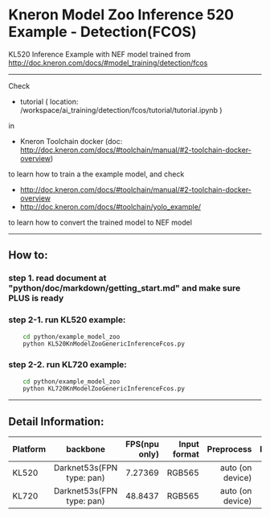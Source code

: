 # Kneron Model Zoo Inference 520 Example - Detection(FCOS)

KL520 Inference Example with NEF model trained from
http://doc.kneron.com/docs/#model_training/detection/fcos

---

Check  

- tutorial ( location: /workspace/ai_training/detection/fcos/tutorial/tutorial.ipynb ) 

in  

- Kneron Toolchain docker (doc: http://doc.kneron.com/docs/#toolchain/manual/#2-toolchain-docker-overview)

to learn how to train a the example model, and check  

- http://doc.kneron.com/docs/#toolchain/manual/#2-toolchain-docker-overview
- http://doc.kneron.com/docs/#toolchain/yolo_example/

to learn how to convert the trained model to NEF model  

---

## How to:  

### step 1. read document at "python/doc/markdown/getting_start.md" and make sure PLUS is ready  

### step 2-1. run KL520 example:  

```bash
    cd python/example_model_zoo
    python KL520KnModelZooGenericInferenceFcos.py 
```
### step 2-2. run KL720 example:  

```bash
    cd python/example_model_zoo
    python KL720KnModelZooGenericInferenceFcos.py 
```

---

## Detail Information:  

Platform      |            backbone        |  FPS(npu only) | Input format |    Preprocess    |  Normalize  |  
--------------|:--------------------------:|---------------:| ------------:| ----------------:| -----------:|  
KL520         |  Darknet53s(FPN type: pan) | 7.27369        |    RGB565    | auto (on device) | Kneron mode |  
KL720         |  Darknet53s(FPN type: pan) | 48.8437        |    RGB565    | auto (on device) | Kneron mode |  
